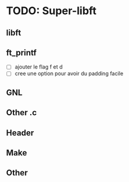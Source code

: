 # TODO: Super-libft

## libft

## ft_printf
 - [ ] ajouter le flag f et d
 - [ ] cree une option pour avoir du padding facile 

## GNL

## Other .c

## Header

## Make

## Other
